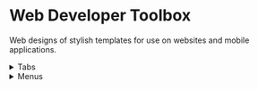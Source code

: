 # Web Developer Toolbox
Web designs of stylish templates for use on websites and mobile applications.


<details>
<summary> Tabs </summary>
 
<a href="https://bulletsentence.github.io/Web-Dev-Toolbox/Tabs/Eagle_Tab"  target="_blank"> * Eagle Tabs </a>
 
</details>


<details>
<summary> Menus </summary>
 
 <a href="https://bulletsentence.github.io/Web-Dev-Toolbox/Menus/White-Responsive-Menu/"> Minimalistic Menu </a>
 
</details>

  
</details>
